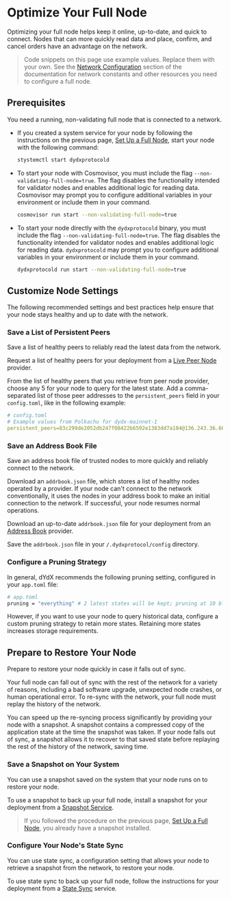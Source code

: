 # Optimize Your Full Node
Optimizing your full node helps keep it online, up-to-date, and quick to connect. Nodes that can more quickly read data and place, confirm, and cancel orders have an advantage on the network.

> Code snippets on this page use example values. Replace them with your own. See the [Network Configuration](../infrastructure_providers-network/network_constants.mdx) section of the documentation for network constants and other resources you need to configure a full node.

## Prerequisites
You need a running, non-validating full node that is connected to a network. 

- If you created a system service for your node by following the instructions on the previous page, [Set Up a Full Node](../infrastructure_providers-validators/how_to_set_up_full_node.md), start your node with the following command:
  ```bash
  stystemctl start dydxprotocold
  ```
- To start your node with Cosmovisor, you must include the flag `--non-validating-full-node=true`. The flag disables the functionality intended for validator nodes and enables additional logic for reading data. Cosmovisor may prompt you to configure additional variables in your environment or include them in your command.
  ```bash
  cosmovisor run start --non-validating-full-node=true 
  ```
- To start your node directly with the `dydxprotocold` binary, you must include the flag `--non-validating-full-node=true`. The flag disables the functionality intended for validator nodes and enables additional logic for reading data. `dydxprotocold` may prompt you to configure additional variables in your environment or include them in your command.
  
  ```bash
  dydxprotocold run start --non-validating-full-node=true 
  ```

## Customize Node Settings
The following recommended settings and best practices help ensure that your node stays healthy and up to date with the network.

### Save a List of Persistent Peers
Save a list of healthy peers to reliably read the latest data from the network.

Request a list of healthy peers for your deployment from a [Live Peer Node](../infrastructure_providers-network/resources.mdx#live-peer-node-providers) provider.

From the list of healthy peers that you retrieve from peer node provider, choose any 5 for your node to query for the latest state. Add a comma-separated list of those peer addresses to the `persistent_peers` field in your `config.toml`, like in the following example:

```yaml
# config.toml
# Example values from Polkachu for dydx-mainnet-1
persistent_peers=83c299de2052db247f08422b6592e1383dd7a104@136.243.36.60:23856,1c64b35055d34ff3dd199bb4a5a3ae46b9c10c89@3.114.126.71:26656,3651c82a89f8f4d6fc30fb27b91159f0de092031@202.8.9.134:26656,580ec248de1f41d4e50abe132b7838348db55b80@176.9.144.40:23856,febe75fb6e70a60ce6344b82ff14903bcb53a209@38.122.229.90:26656
```

### Save an Address Book File
Save an address book file of trusted nodes to more quickly and reliably connect to the network.

Download an `addrbook.json` file, which stores a list of healthy nodes operated by a provider. If your node can't connect to the network conventionally, it uses the nodes in your address book to make an initial connection to the network. If successful, your node resumes normal operations.

Download an up-to-date `addrbook.json` file for your deployment from an [Address Book](../infrastructure_providers-network/resources.mdx#address-book-providers) provider. 

Save the `addrbook.json` file in your `/.dydxprotocol/config` directory.

### Configure a Pruning Strategy
In general, dYdX recommends the following pruning setting, configured in your `app.toml` file:

```bash
# app.toml
pruning = "everything" # 2 latest states will be kept; pruning at 10 block intervals
```

However, if you want to use your node to query historical data, configure a custom pruning strategy to retain more states. Retaining more states increases storage requirements.

## Prepare to Restore Your Node
Prepare to restore your node quickly in case it falls out of sync. 

Your full node can fall out of sync with the rest of the network for a variety of reasons, including a bad software upgrade, unexpected node crashes, or human operational error. To re-sync with the network, your full node must replay the history of the network.

You can speed up the re-syncing process significantly by providing your node with a snapshot. A snapshot contains a compressed copy of the application state at the time the snapshot was taken. If your node falls out of sync, a snapshot allows it to recover to that saved state before replaying the rest of the history of the network, saving time.

### Save a Snapshot on Your System
You can use a snapshot saved on the system that your node runs on to restore your node.

To use a snapshot to back up your full node, install a snapshot for your deployment from a [Snapshot Service](../infrastructure_providers-network/resources.mdx#snapshot-service).

> If you followed the procedure on the previous page, [Set Up a Full Node](../infrastructure_providers-validators/how_to_set_up_full_node.md), you already have a snapshot installed.

### Configure Your Node's State Sync
You can use state sync, a configuration setting that allows your node to retrieve a snapshot from the network, to restore your node.

To use state sync to back up your full node, follow the instructions for your deployment from a [State Sync](../infrastructure_providers-network/resources.mdx#state-sync-service) service.
